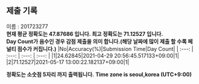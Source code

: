 


  
## 제출 기록  
이름 : 201723277  
**현재 평균 정확도는 47.87686 입니다. 최고 정확도는 71.12527 입니다.**  
**Day Count가 음수인 경우 감점 제출을 의미 합니다.(해당 날짜에 많이 제출 할 수록 페널티 점수가 커집니다.)**
|No|Accuracy(%)|Submission Time|Day Count|
| :---: | :---: | :---: | :---: |
|1|24.62845|2021-04-29 20:56:45.517133+09:00|1|
|2|71.12527|2021-05-17 13:00:22.182137+09:00|1|


**정확도는 소숫점 5자리 까지 출력됩니다.**
**Time zone is seoul,korea (UTC+9:00)**
